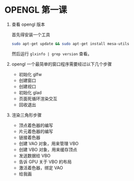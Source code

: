 # OPENGL 第一课

1. 查看 opengl 版本

   首先得安装一个工具 

   ```bash
   sudo apt-get update && sudo apt-get install mesa-utils
   ```

   然后运行 `glxinfo | grep version` 查看。

2. opengl 一个最简单的窗口程序需要经过以下几个步骤

   - 初始化 glfw
   - 创建窗口
   - 创建视口
   - 初始化 glad
   - 页面死循环渲染交互
   - 回收退出

3. 渲染三角形步骤

   - 顶点着色器的编写
   - 片元着色器的编写
   - 链接着色器
   - 创建 VAO 对象，用来管理 VBO
   - 创建 VBO 对象，用来缓存顶点
   - 发送数据给 VBO
   - 告诉 GPU 关于 VBO 的布局
   - 激活着色器，绑定 VAO
   - 给我画